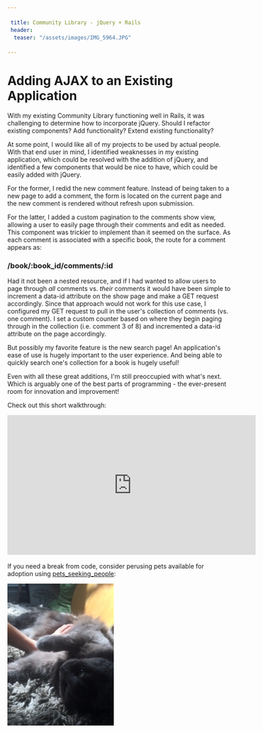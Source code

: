 ```yaml
---

 title: Community Library - jQuery + Rails
 header:
  teaser: "/assets/images/IMG_5964.JPG"

---
```


# Adding AJAX to an Existing Application

With my existing Community Library functioning well in Rails, it was challenging to determine how to incorporate jQuery. Should I refactor existing components? Add functionality? Extend existing functionality? 

At some point, I would like all of my projects to be used by actual people. With that end user in mind, I identified weaknesses in my existing application, which could be resolved with the addition of jQuery, and identified a few components that would be nice to have, which could be easily added with jQuery.

For the former, I redid the new comment feature. Instead of being taken to a new page to add a comment, the form is located on the current page and the new comment is rendered without refresh upon submission. 

For the latter, I added a custom pagination to the comments show view, allowing a user to easily page through their comments and edit as needed. This component was trickier to implement than it seemed on the surface. As each comment is associated with a specific book, the route for a comment appears as: 

### /book/:book_id/comments/:id 

Had it not been a nested resource, and if I had wanted to allow users to page through *all* comments vs. *their* comments it would have been simple to increment a data-id attribute on the show page and make a GET request accordingly. Since that approach would not work for this use case, I configured my GET request to pull in the user's collection of comments (vs. one comment). I set a custom counter based on where they begin paging through in the collection (i.e. comment 3 of 8) and incremented a data-id attribute on the page accordingly. 

But possibly my favorite feature is the new search page! An application's ease of use is hugely important to the user experience. And being able to quickly search one's collection for a book is hugely useful!

Even with all these great additions, I'm still preoccupied with what's next. Which is arguably one of the best parts of programming - the ever-present room for innovation and improvement!

Check out this short walkthrough:

<iframe width="560" height="315" src="https://www.youtube.com/embed/l9JH1q5DDcI" frameborder="0" allowfullscreen></iframe>

If you need a break from code, consider perusing pets available for adoption using [pets_seeking_people](https://autumnj.github.io//ruby-gem/):

![alt text](/assets/images/IMG_5964.JPG "Meow!")